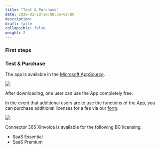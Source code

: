 ```yaml
---
title: "Test & Purchase"
date: 2020-02-28T10:08:56+09:00
description: 
draft: false
collapsible: false
weight: 2
---
```

### First steps

### Test & Purchase

The app is available in the [Microsoft AppSource](https://appsource.microsoft.com/de-de/product/dynamics-365-business-central/PUBID.belwaregmbh2|AID.mailattachmentsplus|PAppID.bedbabd4-3c73-482d-b8f5-1813e5a2493c?tab=Overview).

![](images/apps/attachmentstore.PNG)

After downloading, one user can use the App completely free.

In the event that additional users are to use the functions of the App, you can purchase additional licenses for a fee via our [form](https://forms.office.com/Pages/ResponsePage.aspx?id=wbg8p1B5wk60E37fEWJ6gK10RbLPyuxOs2bKXXZxm8JUNlZYRkRDRVRDM0hFVlBRNlNVT0pKWktWSy4u).

![](images/apps/attachmentforms.PNG)
 
Connector 365 XInvoice is available for the following BC licensing:

- SaaS Essential
- SaaS Premium


